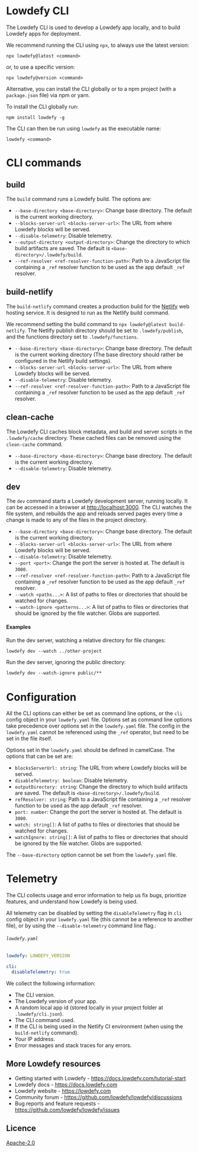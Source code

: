 # Lowdefy CLI

The Lowdefy CLI is used to develop a Lowdefy app locally, and to build Lowdefy apps for deployment.

We recommend running the CLI using `npx`, to always use the latest version:

```
npx lowdefy@latest <command>
```

or, to use a specific version:

```
npx lowdefy@version <command>
```

Alternative, you can install the CLI globally or to a npm project (with a `package.json` file) via npm or yarn.

To install the CLI globally run:

```
npm install lowdefy -g
```

The CLI can then be run using `lowdefy` as the executable name:

```
lowdefy <command>
```

# CLI commands

## build

The `build` command runs a Lowdefy build. The options are:

- `--base-directory <base-directory>`: Change base directory. The default is the current working directory.
- `--blocks-server-url <blocks-server-url>`: The URL from where Lowdefy blocks will be served.
- `--disable-telemetry`: Disable telemetry.
- `--output-directory <output-directory>`: Change the directory to which build artifacts are saved. The default is `<base-directory>/.lowdefy/build`.
- `--ref-resolver <ref-resolver-function-path>`: Path to a JavaScript file containing a `_ref` resolver function to be used as the app default `_ref` resolver.

## build-netlify

The `build-netlify` command creates a production build for the [Netlify](https://www.netlify.com) web hosting service. It is designed to run as the Netlify build command.

We recommend setting the build command to `npx lowdefy@latest build-netlify`. The Netlify publish directory should be set to `.lowdefy/publish`, and the functions directory set to `.lowdefy/functions`.

- `--base-directory <base-directory>`: Change base directory. The default is the current working directory (The base directory should rather be configured in the Netlify build settings).
- `--blocks-server-url <blocks-server-url>`: The URL from where Lowdefy blocks will be served.
- `--disable-telemetry`: Disable telemetry.
- `--ref-resolver <ref-resolver-function-path>`: Path to a JavaScript file containing a `_ref` resolver function to be used as the app default `_ref` resolver.

## clean-cache

The Lowdefy CLI caches block metadata, and build and server scripts in the `.lowdefy/cache` directory. These cached files can be removed using the `clean-cache` command.

- `--base-directory <base-directory>`: Change base directory. The default is the current working directory.
- `--disable-telemetry`: Disable telemetry.

## dev

The `dev` command starts a Lowdefy development server, running locally. It can be accessed in a browser at [http://localhost:3000](http://localhost:3000). The CLI watches the file system, and rebuilds the app and reloads served pages every time a change is made to any of the files in the project directory.

- `--base-directory <base-directory>`: Change base directory. The default is the current working directory.
- `--blocks-server-url <blocks-server-url>`: The URL from where Lowdefy blocks will be served.
- `--disable-telemetry`: Disable telemetry.
- `--port <port>`: Change the port the server is hosted at. The default is `3000`.
- `--ref-resolver <ref-resolver-function-path>`: Path to a JavaScript file containing a `_ref` resolver function to be used as the app default `_ref` resolver.
- `--watch <paths...>`: A list of paths to files or directories that should be watched for changes.
- `--watch-ignore <patterns...>`: A list of paths to files or directories that should be ignored by the file watcher. Globs are supported.

#### Examples

Run the dev server, watching a relative directory for file changes:

```txt
lowdefy dev --watch ../other-project
```

Run the dev server, ignoring the public directory:

```txt
lowdefy dev --watch-ignore public/**
```

# Configuration

All the CLI options can either be set as command line options, or the `cli` config object in your `lowdefy.yaml` file. Options set as command line options take precedence over options set in the `lowdefy.yaml` file. The config in the `lowdefy.yaml` cannot be referenced using the `_ref` operator, but need to be set in the file itself.

Options set in the `lowdefy.yaml` should be defined in camelCase. The options that can be set are:

- `blocksServerUrl: string`: The URL from where Lowdefy blocks will be served.
- `disableTelemetry: boolean`: Disable telemetry.
- `outputDirectory: string`: Change the directory to which build artifacts are saved. The default is `<base-directory>/.lowdefy/build`.
- `refResolver: string`: Path to a JavaScript file containing a `_ref` resolver function to be used as the app default `_ref` resolver.
- `port: number`: Change the port the server is hosted at. The default is `3000`.
- `watch: string[]`: A list of paths to files or directories that should be watched for changes.
- `watchIgnore: string[]`: A list of paths to files or directories that should be ignored by the file watcher. Globs are supported.

The `--base-directory` option cannot be set from the `lowdefy.yaml` file.

# Telemetry

The CLI collects usage and error information to help us fix bugs, prioritize features, and understand how Lowdefy is being used.

All telemetry can be disabled by setting the `disableTelemetry` flag in `cli` config object in your `lowdefy.yaml` file (this cannot be a reference to another file), or by using the `--disable-telemetry` command line flag.:

###### `lowdefy.yaml`

```yaml
lowdefy: LOWDEFY_VERSION

cli:
  disableTelemetry: true
```

We collect the following information:

- The CLI version.
- The Lowdefy version of your app.
- A random local app id (stored locally in your project folder at `.lowdefy/cli.json`).
- The CLI command used.
- If the CLI is being used in the Netlify CI environment (when using the `build-netlify` command).
- Your IP address.
- Error messages and stack traces for any errors.

## More Lowdefy resources

- Getting started with Lowdefy - https://docs.lowdefy.com/tutorial-start
- Lowdefy docs - https://docs.lowdefy.com
- Lowdefy website - https://lowdefy.com
- Community forum - https://github.com/lowdefy/lowdefy/discussions
- Bug reports and feature requests - https://github.com/lowdefy/lowdefy/issues

## Licence

[Apache-2.0](https://github.com/lowdefy/lowdefy/blob/main/LICENSE)
